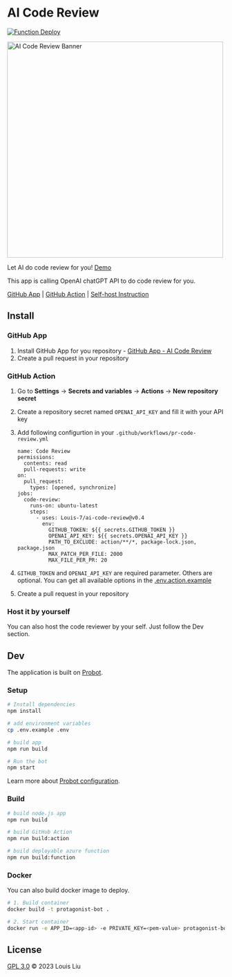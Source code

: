 # AI Code Review

[![Function Deploy](https://github.com/Louis-7/ai-code-review/actions/workflows/main_ai-code-review-gh-app.yml/badge.svg)](https://github.com/Louis-7/ai-code-review/actions/workflows/main_ai-code-review-gh-app.yml)

<img width="500" alt="AI Code Review Banner" src="https://github.com/Louis-7/ai-code-review/assets/12605300/e4a0bfb6-b1f4-4dd5-a2d7-7d68711531e9">

Let AI do code review for you! [Demo](https://github.com/Louis-7/ranking-board/pull/10)

This app is calling OpenAI chatGPT API to do code review for you.

[GitHub App](https://github.com/apps/ai-code-review) | [GitHub Action](https://github.com/marketplace/actions/quick-ai-code-review) | [Self-host Instruction](https://github.com/Louis-7/ai-code-review/tree/main#host-it-by-yourself) 

## Install

### GitHub App

1. Install GitHub App for you repository - [GitHub App - AI Code Review](https://github.com/apps/ai-code-review)
2. Create a pull request in your repository

### GitHub Action

1. Go to **Settings** -> **Secrets and variables** -> **Actions** -> **New repository secret**

2. Create a repository secret named `OPENAI_API_KEY` and fill it with your API key

3. Add following configurtion in your `.github/workflows/pr-code-review.yml`

   ```
   name: Code Review
   permissions:
     contents: read
     pull-requests: write
   on:
     pull_request:
       types: [opened, synchronize]
   jobs:
     code-review:
       runs-on: ubuntu-latest
       steps:
         - uses: Louis-7/ai-code-review@v0.4
           env:
             GITHUB_TOKEN: ${{ secrets.GITHUB_TOKEN }}
             OPENAI_API_KEY: ${{ secrets.OPENAI_API_KEY }}
             PATH_TO_EXCLUDE: action/**/*, package-lock.json, package.json
             MAX_PATCH_PER_FILE: 2000
             MAX_FILE_PER_PR: 20
   ```

4. `GITHUB_TOKEN` and `OPENAI_API_KEY` are required parameter. Others are optional. You can get all available options in the [.env.action.example](https://github.com/Louis-7/ai-code-review/blob/main/.env.action.example)

5. Create a pull request in your repository

### Host it by yourself

You can also host the code reviewer by your self. Just follow the Dev section.

## Dev

The application is built on [Probot](https://github.com/probot/probot).

### Setup

```sh
# Install dependencies
npm install

# add environment variables
cp .env.example .env

# build app
npm run build

# Run the bot
npm start
```

Learn more about [Probot configuration](https://probot.github.io/docs/configuration/).

### Build

```sh
# build node.js app
npm run build

# build GitHub Action
npm run build:action

# build deployable azure function
npm run build:function
```

### Docker

You can also build docker image to deploy.

```sh
# 1. Build container
docker build -t protagonist-bot .

# 2. Start container
docker run -e APP_ID=<app-id> -e PRIVATE_KEY=<pem-value> protagonist-bot
```

## License

[GPL 3.0](LICENSE) © 2023 Louis Liu
